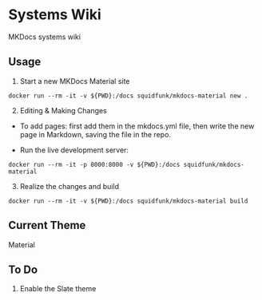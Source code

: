 # Systems Wiki

MKDocs systems wiki 

## Usage
1. Start a new MKDocs Material site 
```
docker run --rm -it -v ${PWD}:/docs squidfunk/mkdocs-material new .
```

2. Editing & Making Changes
* To add pages: first add them in the mkdocs.yml file, then write the new page in Markdown, saving the file in the repo. 

* Run the live development server: 
```
docker run --rm -it -p 8000:8000 -v ${PWD}:/docs squidfunk/mkdocs-material
```

3. Realize the changes and build
```
docker run --rm -it -v ${PWD}:/docs squidfunk/mkdocs-material build
```


## Current Theme
Material 


## To Do
1. Enable the Slate theme 



